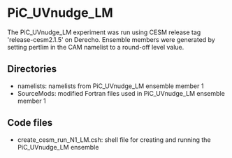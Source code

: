 # PiC_UVnudge_LM

The PiC_UVnudge_LM experiment was run using CESM release tag 'release-cesm2.1.5' on Derecho. Ensemble members were generated by setting pertlim in the CAM namelist to a round-off level value.

## Directories

- namelists: namelists from PiC_UVnudge_LM ensemble member 1
- SourceMods: modified Fortran files used in PiC_UVnudge_LM ensemble member 1

## Code files

- create_cesm_run_N1_LM.csh: shell file for creating and running the PiC_UVnudge_LM ensemble